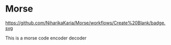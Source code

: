 # Morse

https://github.com/NiharikaKaria/Morse/workflows/Create%20Blank/badge.svg

This is a morse code encoder decoder
